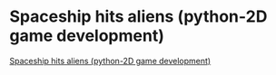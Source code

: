 # Spaceship hits aliens (python-2D game development)
[Spaceship hits aliens (python-2D game development)](https://aiwithcloud.com/2022/09/16/spaceship_hits_aliens_python_2d_game_development/)